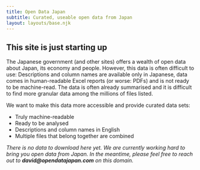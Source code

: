 ```yaml
---
title: Open Data Japan
subtitle: Curated, useable open data from Japan
layout: layouts/base.njk
---
```



## This site is just starting up

The Japanese government (and other sites) offers a wealth of open data about Japan, its economy and people. However, this data is often difficult to use: Descriptions and column names are available only in Japanese, data comes in human-readable Excel reports (or worse: PDFs) and is not ready to be machine-read. The data is often already summarised and it is difficult to find more granular data among the millions of files listed.

We want to make this data more accessible and provide curated data sets:

- Truly machine-readable
- Ready to be analysed
- Descriptions and column names in English
- Multiple files that belong together are combined

*There is no data to download here yet. We are currently working hard to bring you open data from Japan. In the meantime, please feel free to reach out to __david@opendatajapan.com__ on this domain.*
